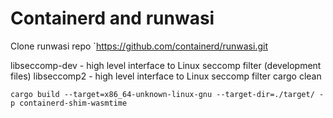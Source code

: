# Containerd and runwasi

Clone runwasi repo
`https://github.com/containerd/runwasi.git


libseccomp-dev - high level interface to Linux seccomp filter (development files)
libseccomp2 - high level interface to Linux seccomp filter
cargo clean

``` cargo build --target=x86_64-unknown-linux-gnu --target-dir=./target/ -p containerd-shim-wasmtime ```

